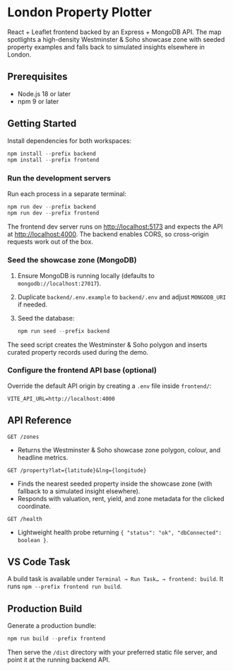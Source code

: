 # London Property Plotter

React + Leaflet frontend backed by an Express + MongoDB API. The map spotlights a high-density Westminster & Soho showcase zone with seeded property examples and falls back to simulated insights elsewhere in London.

## Prerequisites

- Node.js 18 or later
- npm 9 or later

## Getting Started

Install dependencies for both workspaces:

```powershell
npm install --prefix backend
npm install --prefix frontend
```

### Run the development servers

Run each process in a separate terminal:

```powershell
npm run dev --prefix backend
npm run dev --prefix frontend
```

The frontend dev server runs on [http://localhost:5173](http://localhost:5173) and expects the API at [http://localhost:4000](http://localhost:4000). The backend enables CORS, so cross-origin requests work out of the box.

### Seed the showcase zone (MongoDB)

1. Ensure MongoDB is running locally (defaults to `mongodb://localhost:27017`).
2. Duplicate `backend/.env.example` to `backend/.env` and adjust `MONGODB_URI` if needed.
3. Seed the database:

	```powershell
	npm run seed --prefix backend
	```

The seed script creates the Westminster & Soho polygon and inserts curated property records used during the demo.

### Configure the frontend API base (optional)

Override the default API origin by creating a `.env` file inside `frontend/`:

```text
VITE_API_URL=http://localhost:4000
```

## API Reference

`GET /zones`

- Returns the Westminster & Soho showcase zone polygon, colour, and headline metrics.

`GET /property?lat={latitude}&lng={longitude}`

- Finds the nearest seeded property inside the showcase zone (with fallback to a simulated insight elsewhere).
- Responds with valuation, rent, yield, and zone metadata for the clicked coordinate.

`GET /health`

- Lightweight health probe returning `{ "status": "ok", "dbConnected": boolean }`.

## VS Code Task

A build task is available under `Terminal → Run Task… → frontend: build`. It runs `npm --prefix frontend run build`.

## Production Build

Generate a production bundle:

```powershell
npm run build --prefix frontend
```

Then serve the `/dist` directory with your preferred static file server, and point it at the running backend API.
